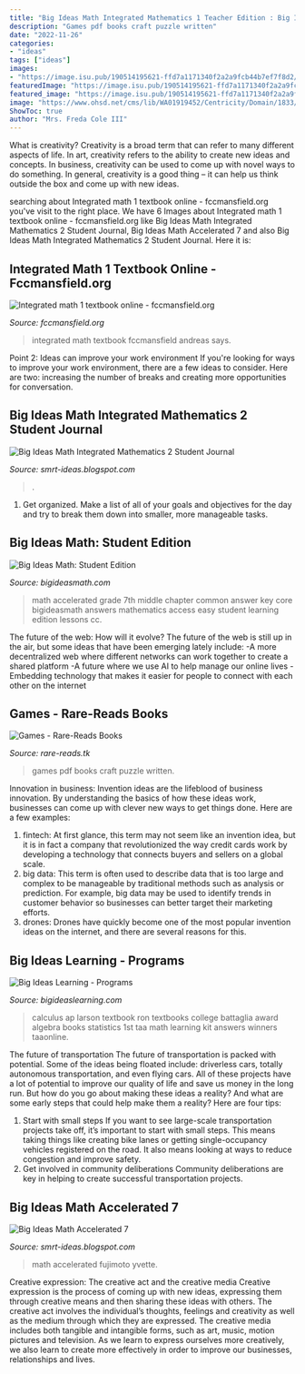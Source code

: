 ```yaml
---
title: "Big Ideas Math Integrated Mathematics 1 Teacher Edition : Big Ideas Learning"
description: "Games pdf books craft puzzle written"
date: "2022-11-26"
categories:
- "ideas"
tags: ["ideas"]
images:
- "https://image.isu.pub/190514195621-ffd7a1171340f2a2a9fcb44b7ef7f8d2/jpg/page_1_thumb_large.jpg"
featuredImage: "https://image.isu.pub/190514195621-ffd7a1171340f2a2a9fcb44b7ef7f8d2/jpg/page_1_thumb_large.jpg"
featured_image: "https://image.isu.pub/190514195621-ffd7a1171340f2a2a9fcb44b7ef7f8d2/jpg/page_1_thumb_large.jpg"
image: "https://www.ohsd.net/cms/lib/WA01919452/Centricity/Domain/1833/Math7AText.png"
ShowToc: true
author: "Mrs. Freda Cole III"
---
```



What is creativity?
Creativity is a broad term that can refer to many different aspects of life. In art, creativity refers to the ability to create new ideas and concepts. In business, creativity can be used to come up with novel ways to do something. In general, creativity is a good thing – it can help us think outside the box and come up with new ideas.

	

		
searching about Integrated math 1 textbook online - fccmansfield.org you've visit to the right place. We have 6 Images about Integrated math 1 textbook online - fccmansfield.org like Big Ideas Math Integrated Mathematics 2 Student Journal, Big Ideas Math Accelerated 7 and also Big Ideas Math Integrated Mathematics 2 Student Journal. Here it is:
		
    
## Integrated Math 1 Textbook Online - Fccmansfield.org

<img loading=lazy src="https://fccmansfield.org/img/77efa958657b8947a9b9048fc643cd43.jpeg" onerror="this.onerror=null;this.src='https://tse4.mm.bing.net/th?id=OIP.OlP6IMa9qyDO9HJABwsPQgAAAA&amp;pid=15.1';" alt="Integrated math 1 textbook online - fccmansfield.org">

_Source: fccmansfield.org_

>integrated math textbook fccmansfield andreas says. 

	

Point 2: Ideas can improve your work environment
If you're looking for ways to improve your work environment, there are a few ideas to consider. Here are two: increasing the number of breaks and creating more opportunities for conversation.

    
## Big Ideas Math Integrated Mathematics 2 Student Journal

<img loading=lazy src="https://image.isu.pub/190514195621-ffd7a1171340f2a2a9fcb44b7ef7f8d2/jpg/page_1_thumb_large.jpg" onerror="this.onerror=null;this.src='https://tse3.mm.bing.net/th?id=OIP.yAP43kZIKTWuc8euwQzQegAAAA&amp;pid=15.1';" alt="Big Ideas Math Integrated Mathematics 2 Student Journal">

_Source: smrt-ideas.blogspot.com_

>. 

	

1. Get organized. Make a list of all of your goals and objectives for the day and try to break them down into smaller, more manageable tasks.

    
## Big Ideas Math: Student Edition

<img loading=lazy src="https://www.bigideasmath.com/uploads/images/home/cc_cover_images/cc_cvr_red_adv_pe.png" onerror="this.onerror=null;this.src='https://tse2.mm.bing.net/th?id=OIP.McEBeT7U4K68VfXfSK7nMgAAAA&amp;pid=15.1';" alt="Big Ideas Math: Student Edition">

_Source: bigideasmath.com_

>math accelerated grade 7th middle chapter common answer key core bigideasmath answers mathematics access easy student learning edition lessons cc. 

	

The future of the web: How will it evolve?
The future of the web is still up in the air, but some ideas that have been emerging lately include: 
-A more decentralized web where different networks can work together to create a shared platform 
-A future where we use AI to help manage our online lives 
-Embedding technology that makes it easier for people to connect with each other on the internet

    
## Games - Rare-Reads Books

<img loading=lazy src="https://images-na.ssl-images-amazon.com/images/I/51seSxKAACL._SX343_BO1,204,203,200_.jpg" onerror="this.onerror=null;this.src='https://tse4.mm.bing.net/th?id=OIP.b59LVXyh9rrSwsBg-miJgwAAAA&amp;pid=15.1';" alt="Games - Rare-Reads Books">

_Source: rare-reads.tk_

>games pdf books craft puzzle written. 

	

Innovation in business:
Invention ideas are the lifeblood of business innovation. By understanding the basics of how these ideas work, businesses can come up with clever new ways to get things done. Here are a few examples: 
1. fintech: At first glance, this term may not seem like an invention idea, but it is in fact a company that revolutionized the way credit cards work by developing a technology that connects buyers and sellers on a global scale.
2. big data: This term is often used to describe data that is too large and complex to be manageable by traditional methods such as analysis or prediction. For example, big data may be used to identify trends in customer behavior so businesses can better target their marketing efforts. 
3. drones: Drones have quickly become one of the most popular invention ideas on the internet, and there are several reasons for this.

    
## Big Ideas Learning - Programs

<img loading=lazy src="http://www.mathgraphs.com/images/book_covers/apcalc1e.jpg" onerror="this.onerror=null;this.src='https://tse3.mm.bing.net/th?id=OIP.9rmYkNGMj7D0sqvExtDYkAHaJ7&amp;pid=15.1';" alt="Big Ideas Learning - Programs">

_Source: bigideaslearning.com_

>calculus ap larson textbook ron textbooks college battaglia award algebra books statistics 1st taa math learning kit answers winners taaonline. 

	

The future of transportation
The future of transportation is packed with potential. Some of the ideas being floated include: driverless cars, totally autonomous transportation, and even flying cars. All of these projects have a lot of potential to improve our quality of life and save us money in the long run. But how do you go about making these ideas a reality? And what are some early steps that could help make them a reality? Here are four tips: 
1. Start with small steps 
If you want to see large-scale transportation projects take off, it’s important to start with small steps. This means taking things like creating bike lanes or getting single-occupancy vehicles registered on the road. It also means looking at ways to reduce congestion and improve safety. 
2. Get involved in community deliberations 
Community deliberations are key in helping to create successful transportation projects.

    
## Big Ideas Math Accelerated 7

<img loading=lazy src="https://www.ohsd.net/cms/lib/WA01919452/Centricity/Domain/1833/Math7AText.png" onerror="this.onerror=null;this.src='https://tse1.mm.bing.net/th?id=OIP.V6F4L5WBThnfC8tlpTkj6QHaJ7&amp;pid=15.1';" alt="Big Ideas Math Accelerated 7">

_Source: smrt-ideas.blogspot.com_

>math accelerated fujimoto yvette. 

	

Creative expression: The creative act and the creative media
Creative expression is the process of coming up with new ideas, expressing them through creative means and then sharing these ideas with others. The creative act involves the individual’s thoughts, feelings and creativity as well as the medium through which they are expressed. The creative media includes both tangible and intangible forms, such as art, music, motion pictures and television. As we learn to express ourselves more creatively, we also learn to create more effectively in order to improve our businesses, relationships and lives.

